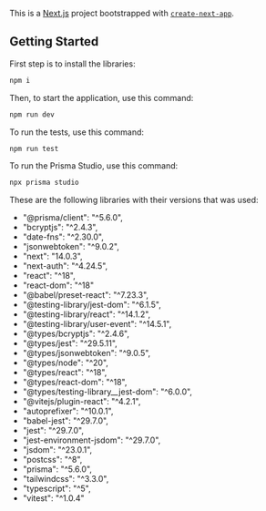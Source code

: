This is a [Next.js](https://nextjs.org/) project bootstrapped with [`create-next-app`](https://github.com/vercel/next.js/tree/canary/packages/create-next-app).

## Getting Started

First step is to install the libraries:

```bash
npm i
```
Then, to start the application, use this command:

```bash
npm run dev
```

To run the tests, use this command:

```bash
npm run test
```

To run the Prisma Studio, use this command:

```bash
npx prisma studio
```

These are the following libraries with their versions that was used:
- "@prisma/client": "^5.6.0",
- "bcryptjs": "^2.4.3",
- "date-fns": "^2.30.0",
- "jsonwebtoken": "^9.0.2",
- "next": "14.0.3",
- "next-auth": "^4.24.5",
- "react": "^18",
- "react-dom": "^18"
- "@babel/preset-react": "^7.23.3",
- "@testing-library/jest-dom": "^6.1.5",
- "@testing-library/react": "^14.1.2",
- "@testing-library/user-event": "^14.5.1",
- "@types/bcryptjs": "^2.4.6",
- "@types/jest": "^29.5.11",
- "@types/jsonwebtoken": "^9.0.5",
- "@types/node": "^20",
- "@types/react": "^18",
- "@types/react-dom": "^18",
- "@types/testing-library__jest-dom": "^6.0.0",
- "@vitejs/plugin-react": "^4.2.1",
- "autoprefixer": "^10.0.1",
- "babel-jest": "^29.7.0",
- "jest": "^29.7.0",
- "jest-environment-jsdom": "^29.7.0",
- "jsdom": "^23.0.1",
- "postcss": "^8",
- "prisma": "^5.6.0",
- "tailwindcss": "^3.3.0",
- "typescript": "^5",
- "vitest": "^1.0.4"

